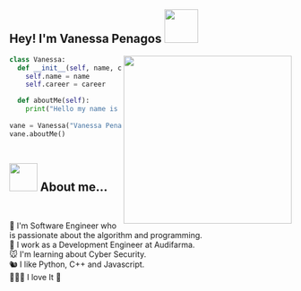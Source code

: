 
<h2> Hey! I'm Vanessa Penagos <img src="https://media.giphy.com/media/5bdhq6YF0szPaCEk9Y/giphy.gif" width="60"> </h2>
<img align='right' src="https://static.dribbble.com/users/876183/screenshots/4178051/_______.gif" width="300">

```python
class Vanessa:
  def __init__(self, name, career):
    self.name = name
    self.career = career

  def aboutMe(self):
    print("Hello my name is " + self.name + " and I am a " + self.career)
   
vane = Vanessa("Vanessa Penagos", "Software Engineer")
vane.aboutMe()
    
```

<h2>  <img src="https://media.giphy.com/media/mGcNjsfWAjY5AEZNw6/giphy.gif" width="50"> About me...</h2><br>

🐨  I'm Software Engineer who is passionate about the algorithm and programming. <br>
🐹  I work as a Development Engineer at Audifarma. <br>
🐭  I'm learning about Cyber Security. <br>
🐿️  I like Python, C++ and Javascript. <br>
🐥🐯🐰 I love It 💜  
